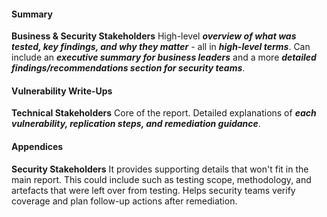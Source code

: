 #### Summary
**Business & Security Stakeholders**
High-level ***overview of what was tested, key findings, and why they matter*** - all in ***high-level terms***. Can include an ***executive summary for business leaders*** and a more ***detailed findings/recommendations section for security teams***.

#### Vulnerability Write-Ups
**Technical Stakeholders**
Core of the report. Detailed explanations of ***each vulnerability, replication steps, and remediation guidance***.

#### Appendices
**Security Stakeholders**
It provides supporting details that won't fit in the main report. This could include such as testing scope, methodology, and artefacts that were left over from testing. Helps security teams verify coverage and plan follow-up actions after remediation.